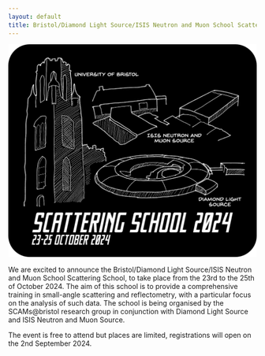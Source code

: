 ```yaml
---
layout: default
title: Bristol/Diamond Light Source/ISIS Neutron and Muon School Scattering School   
---
```


![Drawings of the Wills Memorial building, Diamond Light Source and ISIS Neutron and Muon Source](/assets/img/bdi.png)
<br>

We are excited to announce the Bristol/Diamond Light Source/ISIS Neutron and Muon School Scattering School, to take place from the 23rd to the 25th of October 2024. 
The aim of this school is to provide a comprehensive training in small-angle scattering and reflectometry, with a particular focus on the analysis of such data. 
The school is being organised by the SCAMs@bristol research group in conjunction with Diamond Light Source and ISIS Neutron and Muon Source. 

The event is free to attend but places are limited, registrations will open on the 2nd September 2024. 